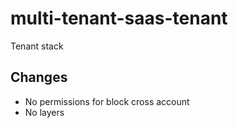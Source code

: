 # multi-tenant-saas-tenant
Tenant stack 

## Changes

- No permissions for block cross account
- No layers
